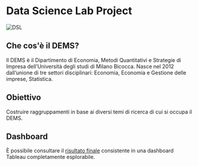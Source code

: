 # Data Science Lab Project

![DSL](https://user-images.githubusercontent.com/56127645/162196272-2f760182-1d6a-4456-97d5-92142248b7e5.png)

## Che cos'è il DEMS?
Il DEMS è il Dipartimento di Economia, Metodi Quantitativi e Strategie di Impresa dell’Università degli studi di Milano Bicocca. Nasce nel 2012 dall’unione di tre settori disciplinari: Economia, Economia e Gestione delle imprese, Statistica.

## Obiettivo
Costruire raggruppamenti in base ai diversi temi di ricerca di cui si occupa il DEMS.

## Dashboard
È possibile consultare il [risultato finale](https://public.tableau.com/profile/matteo.campironi#!/vizhome/DSLab/DEMS "Dashboard DEMS") consistente in una dashboard Tableau completamente esplorabile.
